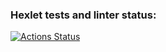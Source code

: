 ### Hexlet tests and linter status:
[![Actions Status](https://github.com/konstCh/frontend-project-lvl2/workflows/hexlet-check/badge.svg)](https://github.com/konstCh/frontend-project-lvl2/actions)
